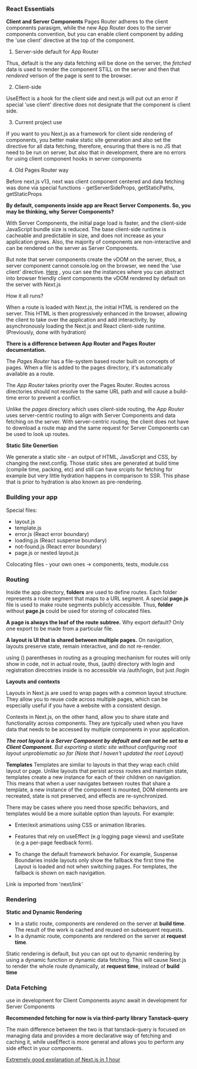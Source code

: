 ### React Essentials

**Client and Server Components**
Pages Router adheres to the client components parasigm, while the new App Router does to the server components convention, but you can enable client component by adding the 'use client' directive at the top of the component.

1. Server-side default for App Router

Thus, default is the any data fetching will be done on the server, the *fetched* data is used to render the component STILL on the server and then that *rendered* verison of the page is sent to the browser.

2. Client-side

UseEffect is a hook for the client side and next.js will put out an error if special 'use client' directive does not designate that the component is client side.

3. Current project use

If you want to you Next.js as a framework for client side rendering of components, you better make static site generation and also set the directive for all data fetching, therefore, ensuring that there is no JS that need to be run on server, but also that in development, there are no errors for using client component hooks in server components

4. Old Pages Router way

Before next.js v13, next was client component centered and data fetching was done via special functions - getServerSideProps, getStaticPaths, getStaticProps

**By default, components inside app are React Server Components. So, you may be thinking, why Server Components?** 

With Server Components, the initial page load is faster, and the client-side JavaScript bundle size is reduced. The base client-side runtime is cacheable and predictable in size, and does not increase as your application grows. Also, the majority of components are non-interactive and can be rendered on the server as Server Components.

But note that server components create the vDOM on the server, thus, a server component cannot console.log on the browser, we need the 'use client' directive. [Here](https://nextjs.org/docs/getting-started/react-essentials#when-to-use-server-and-client-components) , you can see the instances where you can abstract into browser friendly client components the vDOM rendered by default on the server with Next.js

How it all runs?

When a route is loaded with Next.js, the initial HTML is rendered on the server. This HTML is then progressively enhanced in the browser, allowing the client to take over the application and add interactivity, by asynchronously loading the Next.js and React client-side runtime. (Previously, done with hydration)

**There is a difference between App Router and Pages Router documentation.**

The *Pages Router* has a file-system based router built on concepts of pages. When a file is added to the pages directory, it's automatically available as a route. 

The *App Router* takes priority over the Pages Router. Routes across directories should not resolve to the same URL path and will cause a build-time error to prevent a conflict.

Unlike the *pages* directory which uses client-side routing, the *App Router* uses server-centric routing to align with Server Components and data fetching on the server. With server-centric routing, the client does not have to download a route map and the same request for Server Components can be used to look up routes.

**Static Site Genertion**

We generate a static site - an output of HTML, JavaScript and CSS, by changing the next.config. Those static sites are generated at build time (compile time, packing, etc) and still can have srcipts for fetching for example but very little hydration happens in comparison to SSR. 
This phase that is prior to hydration is also known as pre-rendering.


### Building your app

Special files:
- layout.js
- template.js
- error.js (React error boundary)
- loading.js (React suspense boundary)
- not-found.js (React error boundary)
- page.js or nested layout.js

Colocating files - your own ones -> components, tests, module.css

### Routing
Inside the app directory, **folders** are used to define routes. Each folder represents a route segment that maps to a URL segment. 
A special **page.js** file is used to make route segments publicly accessible.
Thus, **folder** without **page.js** could be used for storing of colocated files.

**A page is always the leaf of the route subtree.**
    Why export default?  Only one export to be made from a particular file.

**A layout is UI that is shared between multiple pages.**
    On navigation, layouts preserve state, remain interactive, and do not re-render.

using () parentheses in routing as a grouping mechanism for routes will only show in code, not in actual route, thus, (auth) directory with login and registration direcotries inside is no accessible via /auth/login, but just /login

**Layouts and contexts**

Layouts in Next.js are used to wrap pages with a common layout structure. They allow you to reuse code across multiple pages, which can be especially useful if you have a website with a consistent design.

Contexts in Next.js, on the other hand, allow you to share state and functionality across components. They are typically used when you have data that needs to be accessed by multiple components in your application.

***The root layout is a Server Component by default and can not be set to a Client Component.*** *But exporting a static site without configuring root layout unproblematic so far (Note that I haven't updated the root Layout)* 

**Templates**
Templates are similar to layouts in that they wrap each child layout or page. Unlike layouts that persist across routes and maintain state, templates create a new instance for each of their children on navigation. This means that when a user navigates between routes that share a template, a new instance of the component is mounted, DOM elements are recreated, state is not preserved, and effects are re-synchronized.

There may be cases where you need those specific behaviors, and templates would be a more suitable option than layouts. For example:

- Enter/exit animations using CSS or animation libraries.

- Features that rely on useEffect (e.g logging page views) and useState (e.g a per-page feedback form).

- To change the default framework behavior. For example, Suspense Boundaries inside layouts only show the fallback the first time the Layout is loaded and not when switching pages. For templates, the fallback is shown on each navigation.

Link is imported from 'next/link'

### Rendering

**Static and Dynamic Rendering**
- In a static route, components are rendered on the server at **build time**. The result of the work is cached and reused on subsequent requests. 
- In a dynamic route, components are rendered on the server at **request time**.

Static rendering is default, but you can opt out to dynamic rendering by using a dynamic function or dynamic data fetching. This will cause Next.js to render the whole route dynamically, at **request time**, instead of **build time**

### Data Fetching

use in development for Client Components
async await in development for Server Components

**Recommended fetching for now is via third-party library Tanstack-query**

The main difference between the two is that tanstack-query is focused on managing data and provides a more declarative way of fetching and caching it, while useEffect is more general and allows you to perform any side effect in your components.

[Extremely good explanation of Next.js in 1 hour](https://www.youtube.com/watch?v=Sbl04kOL1dM)